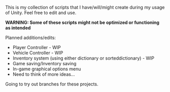 This is my collection of scripts that I have/will/might create during my usage of Unity.
Feel free to edit and use.

**WARNING: Some of these scripts might not be optimized or functioning as intended**

Planned additions/edits:
- Player Controller - WIP
- Vehicle Controller - WIP
- Inventory system (using either dictionary or sorteddictionary) - WIP
- Game saving/Inventory saving
- In-game graphical options menu
- Need to think of more ideas...

Going to try out branches for these projects.
